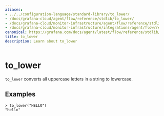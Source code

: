 ```yaml
---
aliases:
- ../../configuration-language/standard-library/to_lower/
- /docs/grafana-cloud/agent/flow/reference/stdlib/to_lower/
- /docs/grafana-cloud/monitor-infrastructure/agent/flow/reference/stdlib/to_lower/
- /docs/grafana-cloud/monitor-infrastructure/integrations/agent/flow/reference/stdlib/to_lower/
canonical: https://grafana.com/docs/agent/latest/flow/reference/stdlib/to_lower/
title: to_lower
description: Learn about to_lower
---
```


# to_lower

`to_lower` converts all uppercase letters in a string to lowercase.

## Examples

```river
> to_lower("HELLO")
"hello"
```
